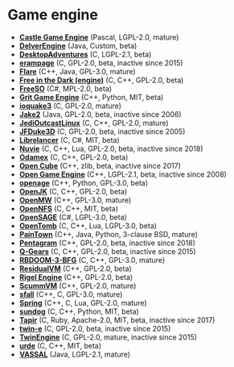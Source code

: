 [comment]: # (autogenerated content, do not edit)
# Game engine

- **[Castle Game Engine](castle_game_engine.md)** (Pascal, LGPL-2.0, mature)
- **[DelverEngine](delverengine.md)** (Java, Custom, beta)
- **[DesktopAdventures](desktopadventures.md)** (C, LGPL-2.1, beta)
- **[erampage](erampage.md)** (C, GPL-2.0, beta, inactive since 2015)
- **[Flare](flare.md)** (C++, Java, GPL-3.0, mature)
- **[Free in the Dark (engine)](free_in_the_dark_engine.md)** (C, C++, GPL-2.0, beta)
- **[FreeSO](freeso.md)** (C#, MPL-2.0, beta)
- **[Grit Game Engine](grit_game_engine.md)** (C++, Python, MIT, beta)
- **[ioquake3](ioquake3.md)** (C, GPL-2.0, mature)
- **[Jake2](jake2.md)** (Java, GPL-2.0, beta, inactive since 2006)
- **[JediOutcastLinux](jedioutcastlinux.md)** (C, C++, GPL-2.0, mature)
- **[JFDuke3D](jfduke3d.md)** (C, GPL-2.0, beta, inactive since 2005)
- **[Librelancer](librelancer.md)** (C, C#, MIT, beta)
- **[Nuvie](nuvie.md)** (C, C++, Lua, GPL-2.0, beta, inactive since 2018)
- **[Odamex](odamex.md)** (C, C++, GPL-2.0, beta)
- **[Open Cube](open_cube.md)** (C++, zlib, beta, inactive since 2017)
- **[Open Game Engine](open_game_engine.md)** (C++, LGPL-2.1, beta, inactive since 2008)
- **[openage](openage.md)** (C++, Python, GPL-3.0, beta)
- **[OpenJK](openjk.md)** (C, C++, GPL-2.0, beta)
- **[OpenMW](openmw.md)** (C++, GPL-3.0, mature)
- **[OpenNFS](opennfs.md)** (C, C++, MIT, beta)
- **[OpenSAGE](opensage.md)** (C#, LGPL-3.0, beta)
- **[OpenTomb](opentomb.md)** (C, C++, Lua, LGPL-3.0, beta)
- **[PainTown](paintown.md)** (C++, Java, Python, 3-clause BSD, mature)
- **[Pentagram](pentagram.md)** (C++, GPL-2.0, beta, inactive since 2018)
- **[Q-Gears](q-gears.md)** (C, C++, GPL-2.0, beta, inactive since 2015)
- **[RBDOOM-3-BFG](rbdoom-3-bfg.md)** (C, C++, GPL-3.0, mature)
- **[ResidualVM](residualvm.md)** (C++, GPL-2.0, beta)
- **[Rigel Engine](rigel_engine.md)** (C++, GPL-2.0, beta)
- **[ScummVM](scummvm.md)** (C++, GPL-2.0, mature)
- **[sfall](sfall.md)** (C++, C, GPL-3.0, mature)
- **[Spring](spring.md)** (C++, C, Lua, GPL-2.0, mature)
- **[sundog](sundog.md)** (C, C++, Python, MIT, beta)
- **[Tapir](tapir.md)** (C, Ruby, Apache-2.0, MIT, beta, inactive since 2017)
- **[twin-e](twin-e.md)** (C, GPL-2.0, beta, inactive since 2015)
- **[TwinEngine](twinengine.md)** (C, GPL-2.0, mature, inactive since 2015)
- **[urde](urde.md)** (C, C++, MIT, beta)
- **[VASSAL](vassal.md)** (Java, LGPL-2.1, mature)